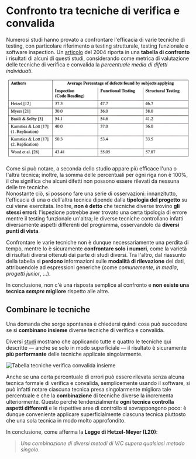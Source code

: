 # Confronto tra tecniche di verifica e convalida

Numerosi studi hanno provato a confrontare l'efficacia di varie tecniche di testing, con particolare riferimento a testing strutturale, testing funzionale e software inspection.
Un [articolo](https://web.archive.org/web/20060920113729/http:/www2.umassd.edu/SWPI/ISERN/ISERN-98-10.pdf) del 2004 riporta in una __tabella di confronto__ i risultati di alcuni di questi studi, considerando come metrica di valutazione delle tecniche di verifica e convalida la _percentuale media di difetti individuati_.

![Confronto tecniche verifica e convalida](/assets/13_tabella-confronto-tecniche-vc.png)

Come si può notare, a seconda dello studio appare più efficace l'una o l'altra tecnica; inoltre, la somma delle percentuali per ogni riga non è 100%, il che significa che alcuni difetti non possono essere rilevati da nessuna delle tre tecniche. \
Nonostante ciò, si possono fare una serie di osservazioni: innanzitutto, l'efficacia di una  o dell'altra tecnica dipende dalla __tipologia del progetto__ su cui viene esercitata.
Inoltre, __non è detto__ che tecniche diverse trovino __gli stessi errori__: l'ispezione potrebbe aver trovato una certa tipologia di errore mentre il testing funzionale un'altra; le diverse tecniche controllano infatti diversamente aspetti differenti del programma, osservandolo da __diversi punti di vista__.

Confrontare le varie tecniche non è dunque necessariamente una perdita di tempo, mentre lo è sicuramente __confrontare solo i numeri__, come la varietà di risultati diversi ottenuti dai parte di studi diversi.
Tra l'altro, dal riassunto della tabella si __perdono__ informazioni sulle __modalità di rilevazione__ dei dati, attribuendole ad espressioni generiche (come _comunemente_, _in media_, _progetti junior_, ...).

In conclusione, non c'è una risposta semplice al confronto e __non esiste una tecnica _sempre_ migliore__ rispetto alle altre.

## Combinare le tecniche

Una domanda che sorge spontanea è chiedersi quindi cosa può succedere se si __combinano insieme__ diverse tecniche di verifica e convalida.

Diversi [studi](https://web.archive.org/web/20070221162909/http://www2.umassd.edu/SWPI/TechnicalReview/r4094.pdf) mostrano che applicando tutte e quattro le tecniche qui descritte &mdash; anche se solo in modo superficiale &mdash; il risultato è sicuramente __più performante__ delle tecniche applicate singolarmente.

![Tabella tecniche verifica convalida insieme](/assets/13_tabella-tecniche-vc-insieme.png)

Anche se una certa percentuale di errori può essere rilevata senza alcuna tecnica formale di verifica e convalida, semplicemente usando il software, si può infatti notare ciascuna tecnica presa singolarmente migliora tale percentuale e che la __combinazione__ di tecniche diverse la incrementa ulteriormente.
Questo perché tendenzialmente __ogni tecnica controlla aspetti differenti__ e le rispettive aree di controllo si sovrappongono poco: è dunque conveniente applicare superficialmente ciascuna tecnica piuttosto che una sola tecnica in modo molto approfondito.

In conclusione, come afferma la __Legge di Hetzel-Meyer (L20)__:
> _Una combinazione di diversi metodi di V/C supera qualsiasi metodo singolo._
